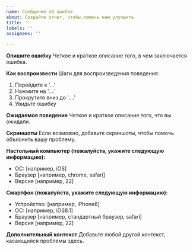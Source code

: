 ```yaml
---
name: Сообщение об ошибке
about: Создайте отчет, чтобы помочь нам улучшить
title: ''
labels: ''
assignees: ''

---
```


**Опишите ошибку**
Четкое и краткое описание того, в чем заключается ошибка.

**Как воспроизвести**
Шаги для воспроизведения поведения:
1. Перейдите к '...'
2. Нажмите на '....'
3. Прокрутите вниз до '....'
4. Увидьте ошибку

**Ожидаемое поведение**
Четкое и краткое описание того, что вы ожидали.

**Скриншоты**
Если возможно, добавьте скриншоты, чтобы помочь объяснить вашу проблему.

**Настольный компьютер (пожалуйста, укажите следующую информацию):**
 - ОС: [например, iOS]
 - Браузер [например, chrome, safari]
 - Версия [например, 22]

**Смартфон (пожалуйста, укажите следующую информацию):**
 - Устройство: [например, iPhone6]
 - ОС: [например, iOS8.1]
 - Браузер [например, стандартный браузер, safari]
 - Версия [например, 22]

**Дополнительный контекст**
Добавьте любой другой контекст, касающийся проблемы здесь.